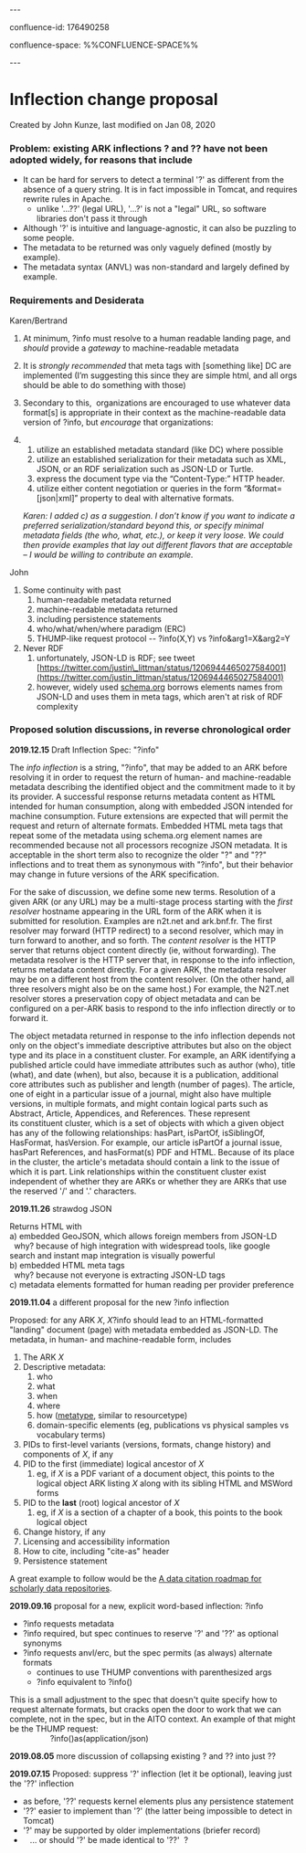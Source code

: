 \---

confluence-id: 176490258

confluence-space: %%CONFLUENCE-SPACE%%

\---

Inflection change proposal
==========================

Created by John Kunze, last modified on Jan 08, 2020

### Problem: existing ARK inflections ? and ?? have not been adopted widely, for reasons that include

*   It can be hard for servers to detect a terminal '?' as different from the absence of a query string. It is in fact impossible in Tomcat, and requires rewrite rules in Apache.
    *   unlike '...??' (legal URL), '...?' is not a "legal" URL, so software libraries don't pass it through
*   Although '?' is intuitive and language-agnostic, it can also be puzzling to some people.
*   The metadata to be returned was only vaguely defined (mostly by example).
*   The metadata syntax (ANVL) was non-standard and largely defined by example.

### Requirements and Desiderata

Karen/Bertrand

1.  At minimum, ?info must resolve to a human readable landing page, and _should_ provide a _gateway_ to machine-readable metadata
2.  It is _strongly recommended_ that meta tags with \[something like\] DC are implemented (I’m suggesting this since they are simple html, and all orgs should be able to do something with those)
3.  Secondary to this,  organizations are encouraged to use whatever data format\[s\] is appropriate in their context as the machine-readable data version of ?info, but _encourage_ that organizations:

1.  1.  utilize an established metadata standard (like DC) where possible
    2.  utilize an established serialization for their metadata such as XML, JSON, or an RDF serialization such as JSON-LD or Turtle.
    3.  express the document type via the “Content-Type:” HTTP header.
    4.  utilize either content negotiation or queries in the form “&format=\[json|xml\]” property to deal with alternative formats.
    
    _Karen: I added c) as a suggestion. I don’t know if you want to indicate a preferred serialization/standard beyond this, or specify minimal metadata fields (the who, what, etc.), or keep it very loose. We could then provide examples that lay out different flavors that are acceptable – I would be willing to contribute an example._ 
    

John

1.  Some continuity with past
    1.  human-readable metadata returned
    2.  machine-readable metadata returned
    3.  including persistence statements
    4.  who/what/when/where paradigm (ERC)
    5.  THUMP-like request protocol -- ?info(X,Y) vs ?info&arg1=X&arg2=Y
2.  Never RDF
    1.  unfortunately, JSON-LD is RDF; see tweet [https://twitter.com/justin\_littman/status/1206944465027584001](https://twitter.com/justin_littman/status/1206944465027584001)
    2.  however, widely used [schema.org](http://schema.org) borrows elements names from JSON-LD and uses them in meta tags, which aren't at risk of RDF complexity

### Proposed solution discussions, in reverse chronological order

**2019.12.15** Draft Inflection Spec: "?info"

The _info inflection_ is a string, "?info", that may be added to an ARK before resolving it in order to request the return of human- and machine-readable metadata describing the identified object and the commitment made to it by its provider. A successful response returns metadata content as HTML intended for human consumption, along with embedded JSON intended for machine consumption. Future extensions are expected that will permit the request and return of alternate formats. Embedded HTML meta tags that repeat some of the metadata using schema.org element names are recommended because not all processors recognize JSON metadata. It is acceptable in the short term also to recognize the older "?" and "??" inflections and to treat them as synonymous with "?info", but their behavior may change in future versions of the ARK specification.

For the sake of discussion, we define some new terms. Resolution of a given ARK (or any URL) may be a multi-stage process starting with the _first resolver_ hostname appearing in the URL form of the ARK when it is submitted for resolution. Examples are n2t.net and ark.bnf.fr. The first resolver may forward (HTTP redirect) to a second resolver, which may in turn forward to another, and so forth. The _content resolver_ is the HTTP server that returns object content directly (ie, without forwarding). The metadata resolver is the HTTP server that, in response to the info inflection, returns metadata content directly. For a given ARK, the metadata resolver may be on a different host from the content resolver. (On the other hand, all three resolvers might also be on the same host.) For example, the N2T.net resolver stores a preservation copy of object metadata and can be configured on a per-ARK basis to respond to the info inflection directly or to forward it.

The object metadata returned in response to the info inflection depends not only on the object's immediate descriptive attributes but also on the object type and its place in a constituent cluster. For example, an ARK identifying a published article could have immediate attributes such as author (who), title (what), and date (when), but also, because it is a publication, additional core attributes such as publisher and length (number of pages). The article, one of eight in a particular issue of a journal, might also have multiple versions, in multiple formats, and might contain logical parts such as Abstract, Article, Appendices, and References. These represent its constituent cluster, which is a set of objects with which a given object has any of the following relationships: hasPart, isPartOf, isSiblingOf, HasFormat, hasVersion. For example, our article isPartOf a journal issue, hasPart References, and hasFormat(s) PDF and HTML. Because of its place in the cluster, the article's metadata should contain a link to the issue of which it is part. Link relationships within the constituent cluster exist independent of whether they are ARKs or whether they are ARKs that use the reserved '/' and '.' characters.

<script type="application/json">  
{  
"id\_requested": "...",  
"id\_normalized": "...",  
"id\_surrogate": "...",   # (optional) different id for digital surrogate, implies requested id is about physical object  
"id\_up1": "...",         # (optional) different id for 1st interesting landing page "above" this level  
"id\_up2": "...",         # (optional) different id for 2nd interesting landing page "above" the up1 level  
"report": {  
  "\_comment": "The next 5 elements are for very broad cross-domain interoperation.",  
  "who": "National Cancer Institute; ICPSR - Interuniversity Consortium for Political and Social Research",  
  "what": "Cancer Surveillance and Epidemiology in the United States and Puerto Rico, 1973–1977",  
  "when": "1984-05-03",  
  "where": "[https://n2t.net/ark:/12345/x408001.v2](https://n2t.net/ark:/12345/x408001.v2)",  
  "how": "(:mtype data) Dataset",  
  "thumbnail": "...",  
  
  "\_comment": "metatype-dependent core",  
  ...,  
  
  "persistence":  {  
    "object": \[ "indefinite", "standard" \],  
    "content": \[ "keeping", "waxing" \],  
    "identifier": \[ "single\_use", "opaque", "intraversioned", "unbranded" \],  
    "provider": \[ "mission", "nonprofit" \]  
 },  
 "cite-as": "[https://n2t.net/ark:/12345/x408001.v2](https://n2t.net/ark:/12345/x408001.v2)",  
  
 "\_comment": "domain-dependent metadata",  
 "name": "Cancer Surveillance and Epidemiology in the United States and Puerto Rico, 1973–1977",  
 "producer": "National Cancer Institute",  
 "archive": "ICPSR - Interuniversity Consortium for Political and Social Research",  
 "datePublished": "1984-05-03",  
 "dateModified": "2015-08-06T11:20:58Z",  
 "version": "v2"  
}  
</script>  
  
<!-- why? because not everyone recognizes JSON script metadata -->  
<meta name="DC.identifier" content="[ark:/12345/x408001.v2](http://ark/12345/x408001.v2)" scheme="DCTERMS.URI"/>  
<meta name="DC.title" content="Cancer Surveillance and Epidemiology in the United States and Puerto Rico, 1973–1977"/>  
<meta name="DC.creator" content="National Cancer Institute"/>  
<meta name="DC.publisher" content="ICPSR - Interuniversity Consortium for Political and Social Research"/>  
<meta name="DC.date" content="1984-05-03" scheme="DCTERMS.W3CDTF"/>  
<meta name="DC.type" content="Dataset"/>

  

**2019.11.26** strawdog JSON

Returns HTML with  
a) embedded GeoJSON, which allows foreign members from JSON-LD  
  why? because of high integration with widespread tools, like google search and instant map integration is visually powerful  
b) embedded HTML meta tags  
  why? because not everyone is extracting JSON-LD tags  
c) metadata elements formatted for human reading per provider preference

<script type="application/ld+json">  
{  
"@context": "[http://schema.org](http://schema.org)",  
"@type": "Dataset",  
"@id": "[https://n2t.net/ark:/12345/x408001.v2](https://n2t.net/ark:/12345/x408001.v2)",  
  
"who": "National Cancer Institute; ICPSR - Interuniversity Consortium for Political and Social Research",  
"what": "Cancer Surveillance and Epidemiology in the United States and Puerto Rico, 1973–1977",  
"when": "1984-05-03",  
"where": "[https://n2t.net/ark:/12345/x408001.v2](https://n2t.net/ark:/12345/x408001.v2)",  
"how": "(:mtype data) Dataset",  
  
"kids": \[  
  "[https://n2t.net/ark:/12345/x408001.v2/file.xsl](https://n2t.net/ark:/12345/x408001.v2/file.xsl)",  
  "[https://n2t.net/ark:/12345/x408001.v2/file.csv](https://n2t.net/ark:/12345/x408001.v2/file.csv)",  
  "[https://n2t.net/ark:/12345/x408001.v2/file.pdf](https://n2t.net/ark:/12345/x408001.v2/file.pdf)"  
\],  
"parent": "[https://n2t.net/ark:/12345/x408001](https://n2t.net/ark:/12345/x408001)",  
"cite-as": "[https://n2t.net/ark:/12345/x408001.v2](https://n2t.net/ark:/12345/x408001.v2)",  
"stickiness": \[  
  "\_see: [https://datascience.codata.org/articles/10.5334/dsj-2017-039/](https://datascience.codata.org/articles/10.5334/dsj-2017-039/)",  
  "indefinite", "keeping", "intraversioned", "standard", "NR", "OP"  
\],  
  
"name": "Cancer Surveillance and Epidemiology in the United States and Puerto Rico, 1973–1977",  
"author": "National Cancer Institute",  
"publisher": "ICPSR - Interuniversity Consortium for Political and Social Research",  
"datePublished": "1984-05-03",  
"dateModified": "2015-08-06T11:20:58Z",  
"version": "v2",  
"Description": "This dataset was produced as part of the Surveillance, Epidemiology, and End Results (SEER) Program to monitor the incidence of cancer and cancer survival rates in the United States, thus carrying out the mandates of the National Cancer Act. The SEER Program had several objectives: to estimate the annual cancer incidence in the United States, to examine trends in cancer patient survival, to identify cancer etiologic factors, and to monitor trends in the incidence of cancer in selected geographic areas with respect to demographic and social characteristics..."}  
</script>  
  
<!-- why? because not everyone recognizes JSON script metadata -->  
<meta name="DC.identifier" content="[ark:/12345/x408001.v2](http://ark/12345/x408001.v2)" scheme="DCTERMS.URI"/>  
<meta name="DC.title" content="Cancer Surveillance and Epidemiology in the United States and Puerto Rico, 1973–1977"/>  
<meta name="DC.creator" content="National Cancer Institute"/>  
<meta name="DC.publisher" content="ICPSR - Interuniversity Consortium for Political and Social Research"/>  
<meta name="DC.date" content="1984-05-03" scheme="DCTERMS.W3CDTF"/>  
<meta name="DC.type" content="Dataset"/>

  

  

**2019.11.04** a different proposal for the new ?info inflection

Proposed: for any ARK _X_, _X_?info should lead to an HTML-formatted "landing" document (page) with metadata embedded as JSON-LD. The metadata, in human- and machine-readable form, includes

1.  The ARK _X_
2.  Descriptive metadata:
    1.  who
    2.  what
    3.  when
    4.  where
    5.  how ([metatype](https://n2t.net/e/n2t_apidoc.html), similar to resourcetype)
    6.  domain-specific elements (eg, publications vs physical samples vs vocabulary terms)
3.  PIDs to first-level variants (versions, formats, change history) and components of _X_, if any
4.  PID to the first (immediate) logical ancestor of _X_
    1.  eg, if _X_ is a PDF variant of a document object, this points to the logical object ARK listing _X_ along with its sibling HTML and MSWord forms
5.  PID to the **last** (root) logical ancestor of _X_
    1.  eg, if _X_ is a section of a chapter of a book, this points to the book logical object
6.  Change history, if any
7.  Licensing and accessibility information
8.  How to cite, including "cite-as" header
9.  Persistence statement

A great example to follow would be the [A data citation roadmap for scholarly data repositories](https://n2t.net/doi:10.1038/s41597-019-0031-8).

**2019.09.16** proposal for a new, explicit word-based inflection: ?info

*   ?info requests metadata
*   ?info required, but spec continues to reserve '?' and '??' as optional synonyms 
*   ?info requests anvl/erc, but the spec permits (as always) alternate formats
    *   continues to use THUMP conventions with parenthesized args
    *   ?info equivalent to ?info()

This is a small adjustment to the spec that doesn't quite specify how to request alternate formats, but cracks open the door to work that we can complete, not in the spec, but in the AITO context. An example of that might be the THUMP request:  
                  ?info()as(application/json)

**2019.08.05** more discussion of collapsing existing ? and ?? into just ??

**2019.07.15** Proposed: suppress '?' inflection (let it be optional), leaving just the '??' inflection

*   as before, '??' requests kernel elements plus any persistence statement
*   '??' easier to implement than '?' (the latter being impossible to detect in Tomcat)
*   '?' may be supported by older implementations (briefer record)
*      ... or should '?' be made identical to '??'  ?